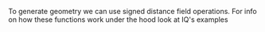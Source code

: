To generate geometry we can use signed distance field operations. 
For info on how these functions work under the hood look at IQ's examples